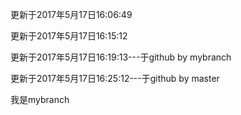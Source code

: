 
更新于2017年5月17日16:06:49


更新于2017年5月17日16:15:12

更新于2017年5月17日16:19:13---于github by mybranch


更新于2017年5月17日16:25:12---于github by master



我是mybranch